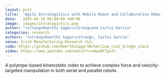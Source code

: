 ```yaml
---
layout: post
title:  "Agile Intralogistics with Mobile Robot and Collaborative Robot using ROS2 & Nav2"
date:   2025-04-18 09:09:09 +00:00
image:  images/intralogistics.png
author: "<strong>Keerthi Sagar</strong>and Carlos Garcia"
categories: research
authors: "<strong>Keerthi Sagar</strong>, Carlos Garcia"
venue: Irish Manufacturing Research CLG, 
code: https://github.com/KeerthiSagarSN/kmriiwa_ros2_bridge_stack
video: https://www.youtube.com/watch?v=vAwuNtTgufc
---
```

A polytope-based kinetostatic index to achieve complex force and velocity-targeted manipulation in both serial and parallel robots.
